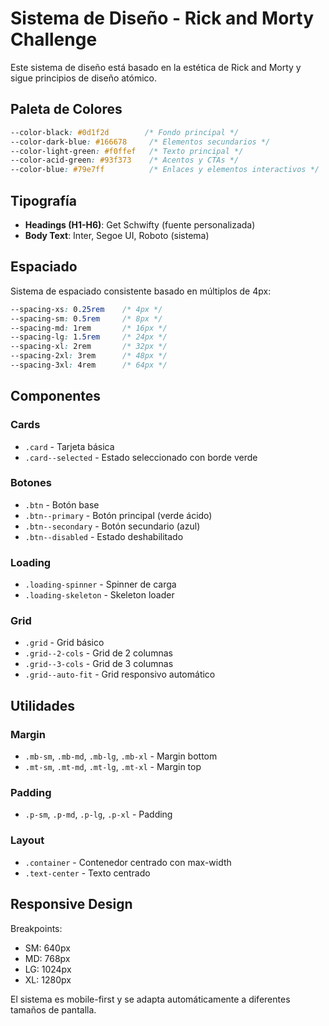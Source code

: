 # Sistema de Diseño - Rick and Morty Challenge

Este sistema de diseño está basado en la estética de Rick and Morty y sigue principios de diseño atómico.

## Paleta de Colores

```css
--color-black: #0d1f2d        /* Fondo principal */
--color-dark-blue: #166678     /* Elementos secundarios */
--color-light-green: #f0ffef   /* Texto principal */
--color-acid-green: #93f373    /* Acentos y CTAs */
--color-blue: #79e7ff          /* Enlaces y elementos interactivos */
```

## Tipografía

- **Headings (H1-H6)**: Get Schwifty (fuente personalizada)
- **Body Text**: Inter, Segoe UI, Roboto (sistema)

## Espaciado

Sistema de espaciado consistente basado en múltiplos de 4px:

```css
--spacing-xs: 0.25rem    /* 4px */
--spacing-sm: 0.5rem     /* 8px */
--spacing-md: 1rem       /* 16px */
--spacing-lg: 1.5rem     /* 24px */
--spacing-xl: 2rem       /* 32px */
--spacing-2xl: 3rem      /* 48px */
--spacing-3xl: 4rem      /* 64px */
```

## Componentes

### Cards
- `.card` - Tarjeta básica
- `.card--selected` - Estado seleccionado con borde verde

### Botones
- `.btn` - Botón base
- `.btn--primary` - Botón principal (verde ácido)
- `.btn--secondary` - Botón secundario (azul)
- `.btn--disabled` - Estado deshabilitado

### Loading
- `.loading-spinner` - Spinner de carga
- `.loading-skeleton` - Skeleton loader

### Grid
- `.grid` - Grid básico
- `.grid--2-cols` - Grid de 2 columnas
- `.grid--3-cols` - Grid de 3 columnas
- `.grid--auto-fit` - Grid responsivo automático

## Utilidades

### Margin
- `.mb-sm`, `.mb-md`, `.mb-lg`, `.mb-xl` - Margin bottom
- `.mt-sm`, `.mt-md`, `.mt-lg`, `.mt-xl` - Margin top

### Padding
- `.p-sm`, `.p-md`, `.p-lg`, `.p-xl` - Padding

### Layout
- `.container` - Contenedor centrado con max-width
- `.text-center` - Texto centrado

## Responsive Design

Breakpoints:
- SM: 640px
- MD: 768px  
- LG: 1024px
- XL: 1280px

El sistema es mobile-first y se adapta automáticamente a diferentes tamaños de pantalla.
